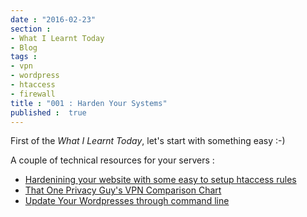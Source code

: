 ```yaml
---
date : "2016-02-23"
section :
- What I Learnt Today
- Blog
tags : 
- vpn
- wordpress
- htaccess
- firewall
title : "001 : Harden Your Systems"
published :  true
---
```


First of the _What I Learnt Today_, let's start with something easy :-)

A couple of technical resources for your servers : 

- [Hardenining your website with some easy to setup htaccess rules](https://perishablepress.com/6g/)
- [That One Privacy Guy's VPN Comparison Chart](https://docs.google.com/spreadsheets/d/1FJTvWT5RHFSYuEoFVpAeQjuQPU4BVzbOigT0xebxTOw/edit#gid=0)
- [Update Your Wordpresses through command line](https://bluehost.github.io/wp-tools/)
